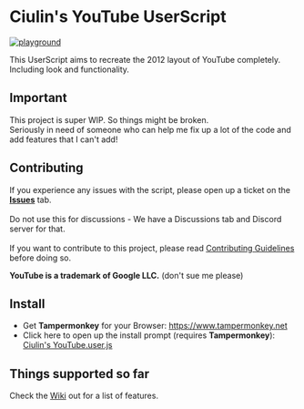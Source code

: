 # Ciulin's YouTube UserScript
[![playground](https://discordapp.com/api/guilds/996349883663523881/widget.png?style=shield)](https://discord.gg/cs6ccRKmjx)

This UserScript aims to recreate the 2012 layout of YouTube completely. Including look and functionality.

## Important
This project is super WIP. So things might be broken.<br/>
Seriously in need of someone who can help me fix up a lot of the code and add features that I can't add!

## Contributing
If you experience any issues with the script, please open up a ticket on the [**Issues**](https://github.com/ciulinuwu/ciulin-s-youtube/issues/new/choose) tab.</br></br>
Do not use this for discussions - We have a Discussions tab and Discord server for that.</br></br>
If you want to contribute to this project, please read [Contributing Guidelines](https://github.com/ciulinuwu/ciulin-s-youtube/blob/master/CONTRIBUTING.md) before doing so.

**YouTube is a trademark of Google LLC.** (don't sue me please)

## Install
- Get **Tampermonkey** for your Browser: https://www.tampermonkey.net<br/>
- Click here to open up the install prompt (requires **Tampermonkey**): [Ciulin's YouTube.user.js](https://github.com/ciulinuwu/ciulin-s-youtube/raw/main/Ciulin's%20YouTube.user.js)

## Things supported so far
Check the [Wiki](https://github.com/ciulinuwu/ciulin-s-youtube/wiki/) out for a list of features.
